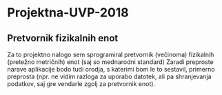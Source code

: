 # Projektna-UVP-2018
## Pretvornik fizikalnih enot
Za to projektno nalogo sem sprogramiral pretvornik (večinoma) fizikalnih (pretežno metričnih) enot (saj so mednarodni standard)
Zaradi preproste narave aplikacije bodo tudi orodja, s katerimi bom le to sestavil, primerno preprosta (npr. ne vidim razloga za uporabo datotek, ali pa shranjevanja podatkov, saj gre vendarle zgolj za pretvornik enot).
